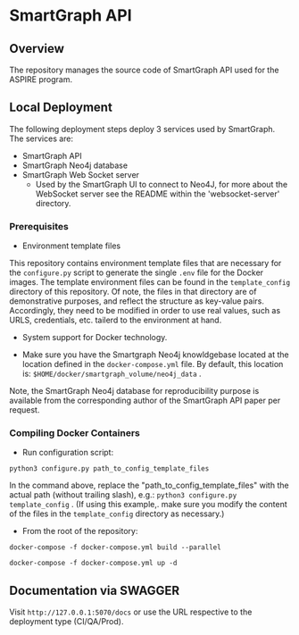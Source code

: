 # SmartGraph API

## Overview

The repository manages the source code of SmartGraph API used for the ASPIRE program.

## Local Deployment

The following deployment steps deploy 3 services used by SmartGraph. The services are:

- SmartGraph API
- SmartGraph Neo4j database
- SmartGraph Web Socket server
  - Used by the SmartGraph UI to connect to Neo4J, for more about the WebSocket server see the README within the 'websocket-server' directory.

### Prerequisites

- Environment template files

This repository contains environment template files that are necessary for the `configure.py` script to generate the single `.env` file for the Docker images.
The template environment files can be found in the `template_config` directory of this repository. Of note, the files in that directory are of demonstrative purposes, and
reflect the structure as key-value pairs. Accordingly, they need to be modified in order to use real values, such as URLS, credentials, etc. tailerd to the environment at hand.

- System support for Docker technology.

- Make sure you have the Smartgraph Neo4j knowldgebase located at the location defined in the `docker-compose.yml` file.
By default, this location is: `$HOME/docker/smartgraph_volume/neo4j_data` .

Note, the SmartGraph Neo4j database for reproducibility purpose is available from the corresponding author of the SmartGraph API paper per request.

### Compiling Docker Containers

- Run configuration script:

`python3 configure.py path_to_config_template_files`

In the command above, replace the "path_to_config_template_files" with the actual path (without trailing slash), e.g.:
`python3 configure.py template_config` . (If using this example,. make sure you modify the content of the files in the `template_config` directory as necessary.)

- From the root of the repository:

`docker-compose -f docker-compose.yml build --parallel`

`docker-compose -f docker-compose.yml up -d`

## Documentation via SWAGGER

Visit `http://127.0.0.1:5070/docs` or use the URL respective to the deployment type (CI/QA/Prod).
